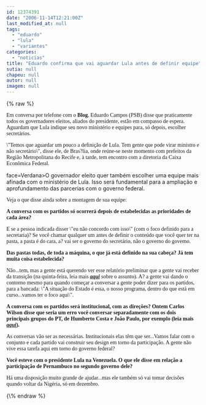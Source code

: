 ```yaml
---
id: 12374391
date: "2006-11-14T12:21:00Z"
last_modified_at: null
tags:
  - "eduardo"
  - "lula"
  - "variantes"
categories:
  - "noticias"
title: "Eduardo confirma que vai aguardar Lula antes de definir equipe"
sutia: null
chapeu: null
autor: null
imagem: null
---
```

{\% raw %}
<p><P><FONT face=Verdana>Em conversa por telefone com o <STRONG>Blog</STRONG>, Eduardo Campos (PSB) disse que praticamente todos os governadores eleitos, aliados do presidente, estão em compasso de espera. Aguardam que Lula indique seu novo ministério e equipes para, só depois,&nbsp;escolher secretários.</FONT></P></p>
<p><P><FONT face=Verdana>\"Temos que aguardar um pouco a definição de Lula. Tem gente que pode virar ministro e não secretário\", disse ele, de Bras?lia, onde reúne-se neste momento com prefeitos da Região Metropolitana do Recife e, à tarde, tem encontro com a diretoria da Caixa Econômica Federal.</FONT></P></p>
<p><P><FONT</p>
<p> face=Verdana>O governador eleito quer também escolher uma equipe mais afinada com o ministério de Lula. Isso será fundamental para a ampliação e aprofundamento das parcerias com o governo federal.</FONT></P></p>
<p><P><FONT face=Verdana>Veja o que disse ainda sobre a montagem de sua equipe: </FONT></P></p>
<p><P><FONT face=Verdana><STRONG>A conversa com os partidos só ocorrerá depois de estabelecidas as prioridades de cada área?</STRONG></FONT></P></p>
<p><P><FONT face=Verdana>E se a pessoa indicada disser \"eu não concordo com isso\" (com o foco definido para a secretaria)? Se você chamar qualquer um antes de definir o conteúdo que você quer ter na pasta, a pasta é do cara, a? vai ser o governo do secretário, não o governo do governo.</FONT></P></p>
<p><P><FONT face=Verdana><STRONG>Das pastas todas, de toda a máquina, o que já está definido na sua cabeça? Já tem muita coisa estabelecida?</STRONG></FONT></P></p>
<p><P><FONT face=Verdana>Não...tem, mas a gente está querendo ver esse relatório preliminar que a gente vai receber da transição (na quinta-feira, leia mais <STRONG><EM><A href=\"https://jc3.uol.com.br/blogs/jc/2006/11/08/index.php#3205\" target=_blank>aqui</A></EM></STRONG> sobre o assunto</FONT><FONT face=Verdana>). A? a gente vai dando o contorno mesmo para quando começar a conversar a gente poder dizer para os partidos, para a bancada: \"A situação do Estado é essa, o nosso programa, dentro do que está em curso...vamos ter o foco aqui\".</FONT></P></p>
<p><P><STRONG><FONT face=Verdana>A conversa com os partidos será institucional, com as direções? Ontem Carlos Wilson disse que seria um erro você conversar separadamente com os dois principais grupos do PT, de Humberto Costa e João Paulo, por exemplo (leia mais <EM><A href=\"https://jc3.uol.com.br/blogs/jc/2006/11/13/index.php#3311\" target=_blank>aqui</A></EM></FONT><FONT face=Verdana>).</FONT></STRONG></P></p>
<p><P><FONT face=Verdana>As conversas vão ser as necessárias. Institucionais elas têm que ser...Vamos falar com o conjunto e cada partido vai construir seu design em torno da participação. A gente não vive essa tarefa aqui em torno do governo federal?</FONT></P></p>
<p><P><FONT face=Verdana><STRONG>Você esteve com o presidente Lula na Venezuela. O que ele disse em relação a participação de Pernambuco no segundo governo dele?</STRONG></FONT></P></p>
<p><P><FONT face=Verdana>Há uma disposição muito grande de ajudar...mas ele também só vai tomar decisões quando voltar da Nigéria, só em dezembro.</FONT></P> </p>
{\% endraw %}